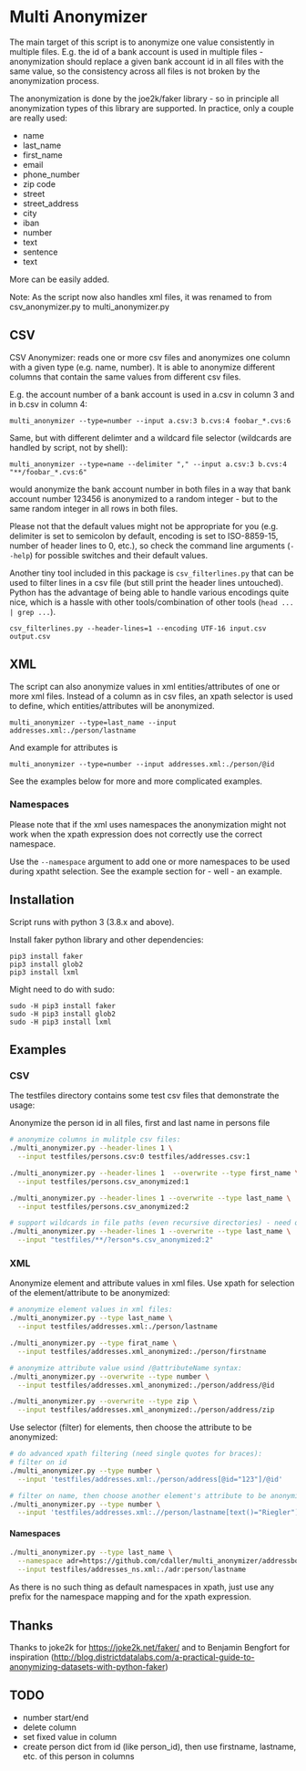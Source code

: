 # Multi Anonymizer

The main target of this script is to anonymize one value consistently in multiple files.
E.g. the id of a bank account is used in multiple files - anonymization should replace a given
bank account id in all files with the same value, so the consistency across all files is not broken by 
the anonymization process.

The anonymization is done by the joe2k/faker library - so in principle all anonymization types of this library are supported. In practice, only a couple are really used:
* name
* last_name
* first_name
* email
* phone_number
* zip code
* street
* street_address
* city
* iban
* number
* text
* sentence
* text

More can be easily added.

Note: As the script now also handles xml files, it was renamed to from csv_anonymizer.py to multi_anonymizer.py

## CSV

CSV Anonymizer: reads one or more csv files and anonymizes one column with a given type (e.g. name, number).
It is able to anonymize different columns that contain the same values from different csv files.

E.g. the account number of a bank account is used in a.csv in column 3 and in b.csv in column 4:

    multi_anonymizer --type=number --input a.csv:3 b.cvs:4 foobar_*.cvs:6

Same, but with different delimter and a wildcard file selector (wildcards are handled by script, not by shell):

    multi_anonymizer --type=name --delimiter "," --input a.csv:3 b.cvs:4 "**/foobar_*.cvs:6"

would anonymize the bank account number in both files in a way that bank account number 123456 is anonymized to a random integer - but to the same random integer in all rows in both files.

Please not that the default values might not be appropriate for you (e.g. delimiter is set to semicolon by default, encoding is set to ISO-8859-15, number of header lines to 0, etc.), so check the command line arguments (```--help```) for possible switches and their default values.

Another tiny tool included in this package is ```csv_filterlines.py``` that can be used to filter lines in a csv file (but still print the header lines untouched). Python has the advantage of being able to handle various encodings quite nice, which is a hassle with other tools/combination of other tools (```head ... | grep ...```).

    csv_filterlines.py --header-lines=1 --encoding UTF-16 input.csv output.csv

## XML

The script can also anonymize values in xml entities/attributes of one or more xml files. Instead of a column as in csv files, an xpath selector is used to define, which entities/attributes will be anonymized. 

    multi_anonymizer --type=last_name --input addresses.xml:./person/lastname

And example for attributes is 

    multi_anonymizer --type=number --input addresses.xml:./person/@id

See the examples below for more and more complicated examples.

### Namespaces

Please note that if the xml uses namespaces the anonymization might not work when the xpath expression does not correctly use the correct namespace.

Use the ```--namespace``` argument to add one or more namespaces to be used during xpatht selection. See the example section for - well - an example.

## Installation

Script runs with python 3 (3.8.x and above).

Install faker python library and other dependencies:

```
pip3 install faker
pip3 install glob2
pip3 install lxml
```

Might need to do with sudo:

```
sudo -H pip3 install faker
sudo -H pip3 install glob2
sudo -H pip3 install lxml
```

## Examples

### CSV

The testfiles directory contains some test csv files that demonstrate the usage:

Anonymize the person id in all files, first and last name in persons file

``` sh
# anonymize columns in mulitple csv files:
./multi_anonymizer.py --header-lines 1 \
  --input testfiles/persons.csv:0 testfiles/addresses.csv:1 

./multi_anonymizer.py --header-lines 1  --overwrite --type first_name \
  --input testfiles/persons.csv_anonymized:1

./multi_anonymizer.py --header-lines 1 --overwrite --type last_name \
  --input testfiles/persons.csv_anonymized:2

# support wildcards in file paths (even recursive directories) - need quotes for wildcards to be passed to script:
./multi_anonymizer.py --header-lines 1 --overwrite --type last_name \
  --input "testfiles/**/?erson*s.csv_anonymized:2"
```

### XML

Anonymize element and attribute values in xml files. Use xpath for selection of the element/attribute to be anonymized:

``` sh
# anonymize element values in xml files:
./multi_anonymizer.py --type last_name \
  --input testfiles/addresses.xml:./person/lastname

./multi_anonymizer.py --type firat_name \
  --input testfiles/addresses.xml_anonymized:./person/firstname

# anonymize attribute value usind /@attributeName syntax:
./multi_anonymizer.py --overwrite --type number \
  --input testfiles/addresses.xml_anonymized:./person/address/@id

./multi_anonymizer.py --overwrite --type zip \
  --input testfiles/addresses.xml_anonymized:./person/address/zip
```

Use selector (filter) for elements, then choose the attribute to be anonymized:

``` sh
# do advanced xpath filtering (need single quotes for braces):
# filter on id
./multi_anonymizer.py --type number \
  --input 'testfiles/addresses.xml:./person/address[@id="123"]/@id'

# filter on name, then choose another element's attribute to be anonymized:
./multi_anonymizer.py --type number \
  --input 'testfiles/addresses.xml:.//person/lastname[text()="Riegler"]/../address/@id'  
```

#### Namespaces

``` sh
./multi_anonymizer.py --type last_name \
  --namespace adr=https://github.com/cdaller/multi_anonymizer/addressbook \
  --input testfiles/addresses_ns.xml:./adr:person/lastname
```

As there is no such thing as default namespaces in xpath, just use any prefix for the namespace mapping and for the xpath expression. 

## Thanks

Thanks to joke2k for https://joke2k.net/faker/
and to Benjamin Bengfort for inspiration 
(http://blog.districtdatalabs.com/a-practical-guide-to-anonymizing-datasets-with-python-faker)

## TODO

  * number start/end
  * delete column
  * set fixed value in column
  * create person dict from id (like person_id), then use firstname, lastname, etc. of this person in columns
